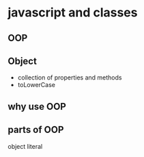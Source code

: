 # javascript and classes

## OOP

## Object
- collection of properties and methods 
- toLowerCase

## why use OOP

## parts of OOP
object literal


